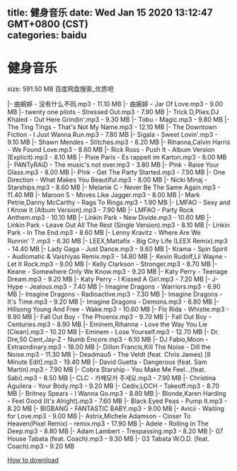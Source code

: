 
title: 健身音乐
date: Wed Jan 15 2020 13:12:47 GMT+0800 (CST)    
categories: baidu
---

# 健身音乐
size: 591.50 MB
 百度网盘搜索_优质吧
 
|- 曲婉婷 - 没有什么不同.mp3 - 11.10 MB
|- 曲婉婷 - Jar Of Love.mp3 - 9.00 MB
|- twenty one pilots - Stressed Out.mp3 - 7.90 MB
|- Trick D,Plies,DJ Khaled - Out Here Grindin'.mp3 - 9.30 MB
|- Tobu - Magic.mp3 - 9.80 MB
|- The Ting Tings - That's Not My Name.mp3 - 12.10 MB
|- The Downtown Fiction - I Just Wanna Run.mp3 - 7.80 MB
|- Sigala - Sweet Lovin'.mp3 - 9.10 MB
|- Shawn Mendes - Stitches.mp3 - 8.20 MB
|- Rihanna,Calvin Harris - We Found Love.mp3 - 8.60 MB
|- Rick Ross - Push It - Album Version (Explicit).mp3 - 8.10 MB
|- Pixie Paris - Es rappelt im Karton.mp3 - 8.00 MB
|- PANTyRAiD - The music's not over.mp3 - 3.80 MB
|- P!nk - Raise Your Glass.mp3 - 8.00 MB
|- P!nk - Get The Party Started.mp3 - 7.50 MB
|- One Direction - What Makes You Beautiful.mp3 - 8.00 MB
|- Nicki Minaj - Starships.mp3 - 8.60 MB
|- Melanie C - Never Be The Same Again.mp3 - 11.40 MB
|- Maroon 5 - Moves Like Jagger.mp3 - 8.00 MB
|- Mark Petrie,Danny McCarthy - Rags To Rings.mp3 - 1.90 MB
|- LMFAO - Sexy and I Know It (Album Version).mp3 - 7.90 MB
|- LMFAO - Party Rock Anthem.mp3 - 10.10 MB
|- Linkin Park - New Divide.mp3 - 10.60 MB
|- Linkin Park - Leave Out All The Rest (Single Version).mp3 - 8.10 MB
|- Linkin Park - In The End.mp3 - 8.60 MB
|- Lenny Kravitz - Where Are We Runnin'？.mp3 - 6.30 MB
|- LEEX,Mattafix - Big City Life (LEEX Remix).mp3 - 14.40 MB
|- Lady Gaga - Just Dance.mp3 - 9.60 MB
|- Krama - Spin Spirit - Audiomatic & Vaishiyas Remix.mp3 - 14.80 MB
|- Kevin Rudolf,Lil Wayne - Let It Rock.mp3 - 9.00 MB
|- Kelly Clarkson - Stronger.mp3 - 8.70 MB
|- Keane - Somewhere Only We Know.mp3 - 9.20 MB
|- Katy Perry - Teenage Dream.mp3 - 9.20 MB
|- Katy Perry - I Kissed A Girl.mp3 - 7.20 MB
|- J-Hype - Jealous.mp3 - 7.40 MB
|- Imagine Dragons - Warriors.mp3 - 6.90 MB
|- Imagine Dragons - Radioactive.mp3 - 7.30 MB
|- Imagine Dragons - It's Time.mp3 - 9.20 MB
|- Imagine Dragons - Demons.mp3 - 6.80 MB
|- Hillsong Young And Free - Wake.mp3 - 10.60 MB
|- Flo Rida - Whistle.mp3 - 8.90 MB
|- Fall Out Boy - The Phoenix.mp3 - 9.70 MB
|- Fall Out Boy - Centuries.mp3 - 8.90 MB
|- Eminem,Rihanna - Love the Way You Lie [Clean].mp3 - 10.20 MB
|- Eminem - Lose Yourself.mp3 - 12.70 MB
|- Dr. Dre,50 Cent,Jay-Z - Numb Encore.mp3 - 6.10 MB
|- DJ Fabio,Moon - Extraordinary.mp3 - 18.00 MB
|- Dillon Francis,Kill The Noise - Dill the Noise.mp3 - 11.30 MB
|- Deadmau5 - The Veldt (feat. Chris James) [8 Minute Edit].mp3 - 19.40 MB
|- David Guetta - Dangerous (feat. Sam Martin).mp3 - 7.90 MB
|- Cobra Starship - You Make Me Feel...(feat. Sabi).mp3 - 8.50 MB
|- CLC - 카페모카 주세요.mp3 - 7.90 MB
|- Christina Aguilera - Your Body.mp3 - 9.20 MB
|- Cediv,LOCH - Takeoff.mp3 - 8.70 MB
|- Britney Spears - I Wanna Go.mp3 - 8.80 MB
|- Blonde,Karen Harding - Feel Good (It's Alright).mp3 - 7.60 MB
|- Black Eyed Peas - Pump It.mp3 - 8.20 MB
|- BIGBANG - FANTASTIC BABY.mp3 - 9.00 MB
|- Avicii - Waiting for Love.mp3 - 9.00 MB
|- Astrix,Michele Adamson - Closer To Heaven(Pixel Remix) - remix.mp3 - 17.90 MB
|- Adele - Rolling In The Deep.mp3 - 8.80 MB
|- Adam Lambert - Trespassing.mp3 - 8.20 MB
|- 07 House Tabata (feat. Coach).mp3 - 9.30 MB
|- 03 Tabata W.O.D. (feat. Coach).mp3 - 9.20 MB

[How to download](https://bpcam.bemobtrk.com/go/2ceec3aa-1ca2-46d6-b9ff-aaa5c184517c?jno=124)
